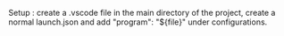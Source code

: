 Setup :
 create a .vscode file in the main directory of the project, create a normal launch.json and add "program": "${file}" under configurations.
